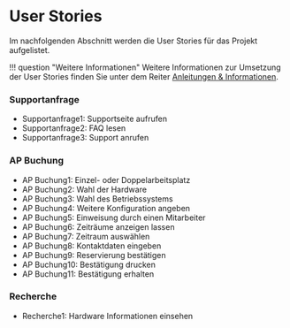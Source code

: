 # User Stories

Im nachfolgenden Abschnitt werden die User Stories für das Projekt aufgelistet. 

!!! question "Weitere Informationen"
    Weitere Informationen zur Umsetzung der User Stories finden Sie unter dem Reiter [Anleitungen & Informationen](/Anleitungen%20%26%20Informationen/Bedinungsanleitungen/Anmledung/).

### Supportanfrage
 - Supportanfrage1: Supportseite aufrufen
 - Supportanfrage2: FAQ lesen
 - Supportanfrage3: Support anrufen

### AP Buchung
- AP Buchung1: Einzel- oder Doppelarbeitsplatz
- AP Buchung2: Wahl der Hardware
- AP Buchung3: Wahl des Betriebssystems
- AP Buchung4: Weitere Konfiguration angeben
- AP Buchung5: Einweisung durch einen Mitarbeiter
- AP Buchung6: Zeiträume anzeigen lassen
- AP Buchung7: Zeitraum auswählen 
- AP Buchung8: Kontaktdaten eingeben
- AP Buchung9: Reservierung bestätigen
- AP Buchung10: Bestätigung drucken
- AP Buchung11: Bestätigung erhalten

### Recherche
- Recherche1: Hardware Informationen einsehen

